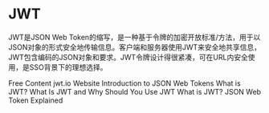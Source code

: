 # JWT

JWT是JSON Web Token的缩写，是一种基于令牌的加密开放标准/方法，用于以JSON对象的形式安全地传输信息。客户端和服务器使用JWT来安全地共享信息，JWT包含编码的JSON对象和要求。JWT令牌设计得很紧凑，可在URL内安全使用，是SSO背景下的理想选择。

<ResourceGroupTitle>Free Content</ResourceGroupTitle>
<BadgeLink colorScheme='blue' badgeText='Official Website' href='https://jwt.io/'>jwt.io Website</BadgeLink>
<BadgeLink colorScheme='yellow' badgeText='Read' href='https://jwt.io/introduction'>Introduction to JSON Web Tokens</BadgeLink>
<BadgeLink colorScheme='yellow' badgeText='Read' href='https://www.akana.com/blog/what-is-jwt'>What is JWT?</BadgeLink>
<BadgeLink badgeText='Watch' href='https://www.youtube.com/watch?v=7Q17ubqLfaM'>What Is JWT and Why Should You Use JWT</BadgeLink>
<BadgeLink badgeText='Watch' href='https://www.youtube.com/watch?v=926mknSW9Lo'>What is JWT? JSON Web Token Explained</BadgeLink>
